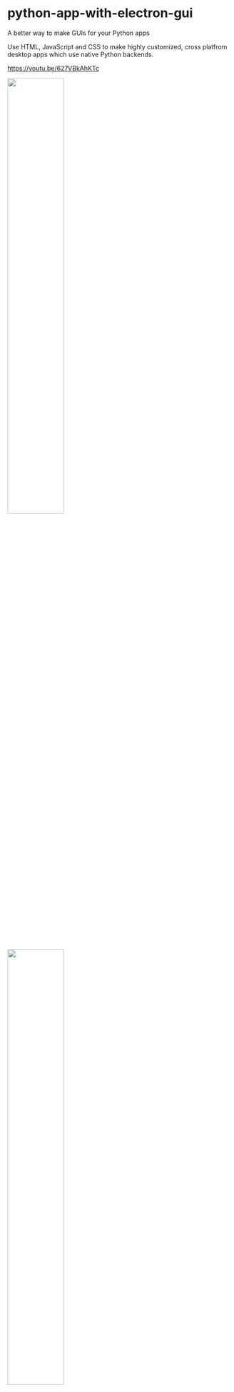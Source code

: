 # python-app-with-electron-gui
A better way to make GUIs for your Python apps

Use HTML, JavaScript and CSS to make highly customized, cross platfrom desktop apps which use native Python backends.

https://youtu.be/627VBkAhKTc

<img src="/samples/1.png" width="50%" />
<img src="/samples/3.png" width="50%" />




Note: This is for educational purposes only, this may not be efficient or bug-free. Also, this is just a demo on how
JS and Python can be used to interact together. This demo is *NOT* meant to show face detection or object detection.

## General Dependenices
  * Python
  * NodeJS
  * electron.js
  * python-shell
 
## Specific Dependencies
  * weather module:
    * requests
    * beautifulsoup4
   
  * object detection module
    * Flask
    * tensorflow
    * keras
    
    ## Usage
    * Clone the repo, and then
	```sh
	$ cd electron-app-with-python-gui
	$ py -3.7 -m pip install -r requirements.txt
	$ npm install
	$ npm start
	```
    * If you want to use the object detection module, make sure the flask server [object_detection.py] is up and running before starting the GUI.
	```sh
	$ cd engine
	$ python object_detection.py
	```

## Note:

weather_engine.py uses web-scraping to pull data off the internet, from a particular website. If this site happens to be modified
or changed in the future, the code *might* break. However, this can be fixed by analyzing the new layout of the site and adjusting
the python code accordingly.
